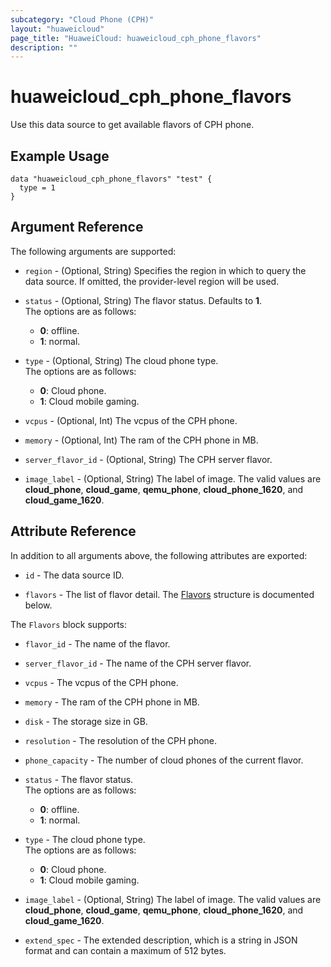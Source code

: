 ```yaml
---
subcategory: "Cloud Phone (CPH)"
layout: "huaweicloud"
page_title: "HuaweiCloud: huaweicloud_cph_phone_flavors"
description: ""
---
```


# huaweicloud_cph_phone_flavors

Use this data source to get available flavors of CPH phone.

## Example Usage

```
data "huaweicloud_cph_phone_flavors" "test" {
  type = 1
}
```

## Argument Reference

The following arguments are supported:

* `region` - (Optional, String) Specifies the region in which to query the data source.
  If omitted, the provider-level region will be used.

* `status` - (Optional, String) The flavor status. Defaults to **1**.  
  The options are as follows:
    - **0**: offline.
    - **1**: normal.

* `type` - (Optional, String) The cloud phone type.  
  The options are as follows:
    - **0**: Cloud phone.
    - **1**: Cloud mobile gaming.

* `vcpus` - (Optional, Int) The vcpus of the CPH phone.

* `memory` - (Optional, Int) The ram of the CPH phone in MB.

* `server_flavor_id` - (Optional, String) The CPH server flavor.

* `image_label` - (Optional, String) The label of image.
  The valid values are **cloud_phone**, **cloud_game**, **qemu_phone**, **cloud_phone_1620**, and **cloud_game_1620**.

## Attribute Reference

In addition to all arguments above, the following attributes are exported:

* `id` - The data source ID.

* `flavors` - The list of flavor detail.
  The [Flavors](#phoneFlavors_Flavors) structure is documented below.

<a name="phoneFlavors_Flavors"></a>
The `Flavors` block supports:

* `flavor_id` - The name of the flavor.

* `server_flavor_id` - The name of the CPH server flavor.

* `vcpus` - The vcpus of the CPH phone.

* `memory` - The ram of the CPH phone in MB.

* `disk` - The storage size in GB.

* `resolution` - The resolution of the CPH phone.

* `phone_capacity` - The number of cloud phones of the current flavor.

* `status` - The flavor status.  
  The options are as follows:
    - **0**: offline.
    - **1**: normal.

* `type` - The cloud phone type.  
  The options are as follows:
    - **0**: Cloud phone.
    - **1**: Cloud mobile gaming.

* `image_label` - (Optional, String) The label of image.
  The valid values are **cloud_phone**, **cloud_game**, **qemu_phone**, **cloud_phone_1620**, and **cloud_game_1620**.

* `extend_spec` - The extended description, which is a string in JSON format and can contain a maximum of 512 bytes.

